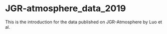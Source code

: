 # JGR-atmosphere_data_2019
This is the introduction for the data published on JGR-Atmosphere by Luo et al.
